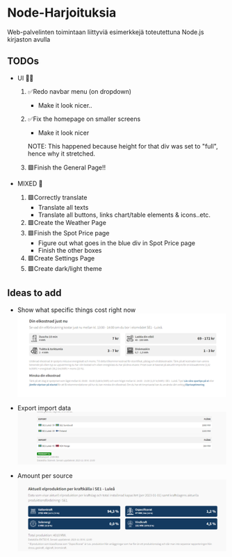 # Node-Harjoituksia
Web-palvelinten toimintaan liittyviä esimerkkejä toteutettuna Node.js kirjaston avulla

## TODOs
- UI 👨‍💻
    1. ✅Redo navbar menu (on dropdown)
        - Make it look nicer..
    2. ✅Fix the homepage on smaller screens
        - Make it look nicer
        
        NOTE: This happened because height for that div was set to "full", hence why it stretched.
    3. 🟩Finish the General Page!!

- MIXED 🔀
    1. 🟩Correctly translate
        - Translate all texts
        - Translate all buttons, links chart/table elements & icons..etc.
    2. 🟩Create the Weather Page
    3. 🟩Finish the Spot Price page
        - Figure out what goes in the blue div in Spot Price page
        - Finish the other boxes
    4. 🟩Create Settings Page
    5. 🟩Create dark/light theme


  
## Ideas to add

* Show what specific things cost right now
![Alt text](image.png)

* Export import data
![Alt text](image-1.png)

* Amount per source
![Alt text](image-2.png)
